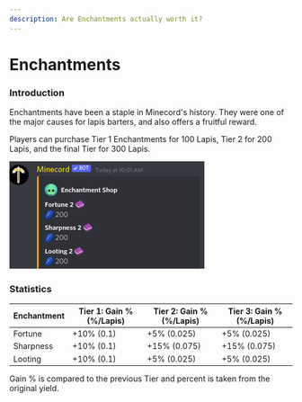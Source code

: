 ```yaml
---
description: Are Enchantments actually worth it?
---
```


# Enchantments

### Introduction

Enchantments have been a staple in Minecord's history. They were one of the major causes for lapis barters, and also offers a fruitful reward.

Players can purchase Tier 1 Enchantments for 100 Lapis, Tier 2 for 200 Lapis, and the final Tier for 300 Lapis.

![Enchantment Shop](<../.gitbook/assets/image (5).png>)

### Statistics

| Enchantment | Tier 1: Gain % (%/Lapis) | Tier 2: Gain % (%/Lapis) | Tier 3: Gain % (%/Lapis) |
| ----------- | ------------------------ | ------------------------ | ------------------------ |
| Fortune     | +10% (0.1)               | +5% (0.025)              | +5% (0.025)              |
| Sharpness   | +10% (0.1)               | +15% (0.075)             | +15% (0.075)             |
| Looting     | +10% (0.1)               | +5% (0.025)              | +5% (0.025)              |

Gain % is compared to the previous Tier and percent is taken from the original yield.

